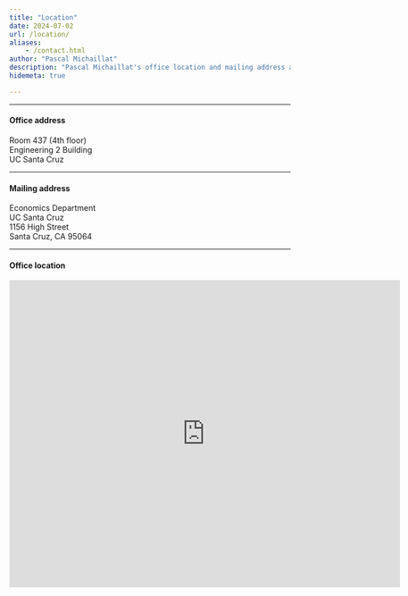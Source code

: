 ```yaml
---
title: "Location"
date: 2024-07-02
url: /location/
aliases:
    - /contact.html
author: "Pascal Michaillat"
description: "Pascal Michaillat's office location and mailing address at the University of California, Santa Cruz."
hidemeta: true

---
```


---

#### Office address

Room 437 (4th floor)  
Engineering 2 Building  
UC Santa Cruz

---

#### Mailing address

Economics Department  
UC Santa Cruz  
1156 High Street  
Santa Cruz, CA 95064

---

#### Office location

<iframe src="https://www.google.com/maps/embed?pb=!1m18!1m12!1m3!1d3186.3696636040813!2d-122.06581738842497!3d37.000976556239884!2m3!1f0!2f0!3f0!3m2!1i1024!2i768!4f13.1!3m3!1m2!1s0x808e4174e51cfedb%3A0x5ec352acda2725ee!2sEngineering%202%2C%201156%20High%20St%2C%20Santa%20Cruz%2C%20CA%2095064%2C%20USA!5e0!3m2!1sen!2sin!4v1743742443327!5m2!1sen!2sin" width="700" height="550" style="border:0;" allowfullscreen="" loading="lazy"></iframe>